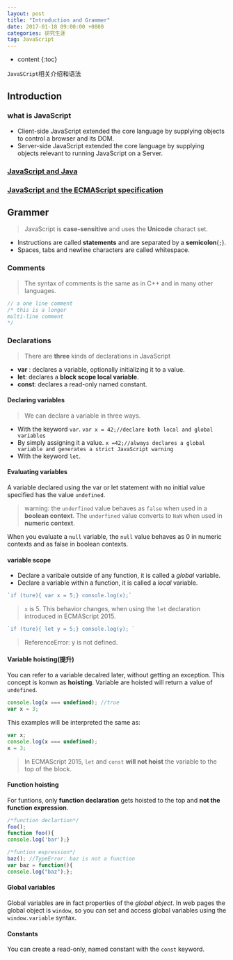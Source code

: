 ```yaml
---
layout: post
title: "Introduction and Grammer"
date: 2017-01-18 09:00:00 +0800 
categories: 研究生涯
tag: JavaScript
---
```

* content
{:toc}

`JavaSCript`相关介绍和语法

<!-- more -->

## Introduction ##
### what is JavaScript ###

- Client-side JavaScript extended the core language by supplying objects to control a browser and its DOM.
- Server-side JavaScript extended the core language by supplying objects relevant to running JavaScript on a Server.


### [JavaScript and Java](https://developer.mozilla.org/en-US/docs/Web/JavaScript/Guide/Introduction) ###

### [JavaScript and the ECMAScript specification](https://developer.mozilla.org/en-US/docs/Web/JavaScript/Guide/Introduction) ###

## Grammer ##

>JavaScript is **case-sensitive** and uses the **Unicode** charact set.

- Instructions are called **statements** and are separated by a **semicolon**(`;`).
- Spaces, tabs and newline characters are called whitespace.

### Comments ###

> The syntax of comments is the same as in C++ and in many other languages.

```javascript
// a one line comment
/* this is a longer
multi-line comment
*/
```
### Declarations ###

> There are **three** kinds of declarations in JavaScript

- **var** : declares a variable, optionally initializing it to a value.
- **let**: declares a **block scope local variable**.
- **const**: declares a read-only named constant.

#### Declaring variables ####

> We can declare a variable in three ways.

- With the keyword `var`. `var x = 42;//declare both local and global variables`
- By simply assigning it a value. `x =42;//always declares a global variable and generates a strict JavaScript warning`
- With the keyword `let`.

#### Evaluating variables ####

A variable declared using the var or let statement with no initial value specified has the value `undefined`.

> warning: the `underfined` value behaves as `false` when used in a **boolean context**.
>  The `underfined` value converts to `NaN` when used in **numeric context**.

When you evaluate a `null` variable, the `null` value behaves as 0 in numeric contexts and as false in boolean contexts.

#### variable scope ####

- Declare a varibale outside of any function, it is called a *global* variable.
- Declare a variable within a function, it is called a *local* variable.

```javascript
`if (ture){ var x = 5;} console.log(x);`
```
> `x` is 5. This behavior changes, when using the `let` declaration introduced in ECMAScript 2015.

```javascript
`if (ture){ let y = 5;} console.log(y); `
```

> ReferenceError: y is not defined.

#### Variable hoisting(提升) ####

You can refer to a variable decalred later, without getting an exception. This concept is konwn as **hoisting**. Variable are hoisted will return a value of `undefined`.

```javascript
console.log(x === undefined); //true
var x = 3;
```
This examples will be interpreted the same as:

```javascript
var x;
console.log(x === undefined);
x = 3;
```
> In ECMAScript 2015, `let` and `const` **will not hoist** the variable to the top of the block.

#### Function hoisting ####

For funtions, only **function declaration** gets hoisted to the top and **not the function expression**.

```javascript
/*function declartion*/
foo();
function foo(){
console.log('bar');}

/*funtion expression*/
baz(); //TypeError: baz is not a function
var baz = function(){
console.log("baz");};
```
#### Global variables ####

Global variables are in fact properties of the *global object*. In web pages the global object is `window`, so you can set and access global variables using the `window.variable` syntax.

#### Constants ####
You can create a read-only, named constant with the `const` keyword.
